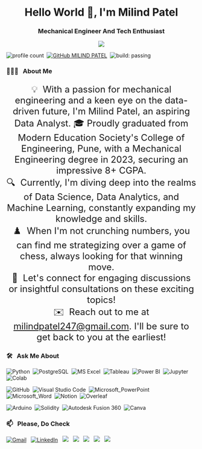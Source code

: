 <h1 align="center">Hello World 👋, I'm Milind Patel</h1>
<h3 align="center">Mechanical Engineer And Tech Enthusiast</h3>
<p align="center">
  <img src="https://www.freecodecamp.org/news/content/images/size/w2000/2024/01/data-analyst-article.png" />
</p>


![profile count](https://komarev.com/ghpvc/?username=AKAALBRAMHA&color=blue)&nbsp;
[![GitHub MILIND PATEL](https://img.shields.io/github/followers/AKAALBRAMHA?label=follow&style=social)](https://github.com/AKAALBRAMHA)&nbsp;
![build: passing](https://img.shields.io/badge/build-passing-success)

### 👨🏻‍💻 &nbsp;  About Me

<p style="font-size:24px; text-align:center;">
    💡 &nbsp;With a passion for mechanical engineering and a keen eye on the data-driven future, I'm Milind Patel, an aspiring Data Analyst.
    🎓&nbsp;Proudly graduated from Modern Education Society's College of Engineering, Pune, with a Mechanical Engineering degree in 2023, securing an impressive 8+ CGPA. <br>
    🔍 &nbsp;Currently, I'm diving deep into the realms of Data Science, Data Analytics, and Machine Learning, constantly expanding my knowledge and skills. <br>
    ♟️ &nbsp;When I'm not crunching numbers, you can find me strategizing over a game of chess, always looking for that winning move. <br>
    💬 &nbsp;Let's connect for engaging discussions or insightful consultations on these exciting topics! <br>
    ✉️ &nbsp;Reach out to me at <a href="mailto:milindpatel247@gmail.com">milindpatel247@gmail.com</a>. I'll be sure to get back to you at the earliest!
</p>



### 🛠 &nbsp;  Ask Me About

![Python](https://img.shields.io/badge/Python-FFD43B?style=for-the-badge&logo=python&logoColor=blue)&nbsp;
![PostgreSQL](https://img.shields.io/badge/PostgreSQL-316192?style=for-the-badge&logo=postgresql&logoColor=white)&nbsp;
![MS Excel](https://img.shields.io/badge/Microsoft_Excel-217346?style=for-the-badge&logo=microsoft-excel&logoColor=white)&nbsp;
![Tableau](https://img.shields.io/badge/Tableau-E97627?style=for-the-badge&logo=Tableau&logoColor=white)&nbsp;
![Power BI](https://img.shields.io/badge/PowerBI-F2C811?style=for-the-badge&logo=Power%20BI&logoColor=white)&nbsp;
![Jupyter](https://img.shields.io/badge/Jupyter-F37626.svg?&style=for-the-badge&logo=Jupyter&logoColor=white)&nbsp;
![Colab](https://img.shields.io/badge/Colab-F9AB00?style=for-the-badge&logo=googlecolab&color=525252)&nbsp;


![GitHub](https://img.shields.io/badge/GitHub-100000?style=for-the-badge&logo=github&logoColor=white)&nbsp;
![Visual Studio Code](https://img.shields.io/badge/VSCode-0078D4?style=for-the-badge&logo=visual%20studio%20code&logoColor=white)&nbsp;
![Microsoft_PowerPoint](https://img.shields.io/badge/Microsoft_PowerPoint-B7472A?style=for-the-badge&logo=microsoft-powerpoint&logoColor=white)&nbsp;
![Microsoft_Word](https://img.shields.io/badge/Microsoft_Word-2B579A?style=for-the-badge&logo=microsoft-word&logoColor=white)&nbsp;
![Notion](https://img.shields.io/badge/Notion-000000?style=for-the-badge&logo=notion&logoColor=white)&nbsp;
![Overleaf](https://img.shields.io/badge/Overleaf-47A141?style=for-the-badge&logo=Overleaf&logoColor=white)&nbsp;

![Arduino](https://img.shields.io/badge/Arduino-00979D?style=for-the-badge&logo=Arduino&logoColor=white)&nbsp;
![Solidity](https://img.shields.io/badge/Solidity-e6e6e6?style=for-the-badge&logo=solidity&logoColor=black)&nbsp;
![Autodesk Fusion 360](https://img.shields.io/badge/Autodesk-000000.svg?style=for-the-badge&logo=Autodesk&logoColor=white)&nbsp;
![Canva](https://img.shields.io/badge/Canva-00C4CC.svg?style=for-the-badge&logo=Canva&logoColor=white)&nbsp;


### 📫 &nbsp; Please, Do Check

<a href="mailto:milindpatel247@gmail.com"><img alt="Gmail" src="https://img.shields.io/badge/Gmail-D14836?style=for-the-badge&logo=gmail&logoColor=white" /></a> &nbsp;
<a href="https://www.linkedin.com/in/milind-patel-417976202/"><img alt="LinkedIn" src="https://img.shields.io/badge/LinkedIn-0077B5?style=for-the-badge&logo=linkedin&logoColor=white"/></a> &nbsp;
<a href="https://twitter.com/0xmilindpatel"><img src="https://img.shields.io/badge/X-000000?style=for-the-badge&logo=x&logoColor=white"/></a> &nbsp;
<a href="https://github.com/AKAALBRAMHA"><img src="https://img.shields.io/badge/GitHub-100000?style=for-the-badge&logo=github&logoColor=white"/></a> &nbsp;
<a href="https://stackoverflow.com/users/25451477/milind-patel"><img src="https://img.shields.io/badge/Stack_Overflow-FE7A16?style=for-the-badge&logo=stack-overflow&logoColor=white"/></a> &nbsp;
<a href="https://public.tableau.com/app/profile/milind.patel"><img src="https://img.shields.io/badge/Tableau-E97627?style=for-the-badge&logo=Tableau&logoColor=white"/></a> &nbsp;
<a href="https://www.chess.com/member/akaalbramha"><img src="https://img.shields.io/badge/Chess.com-81B64C.svg?style=for-the-badge&logo=chessdotcom&logoColor=white"/></a> &nbsp;


